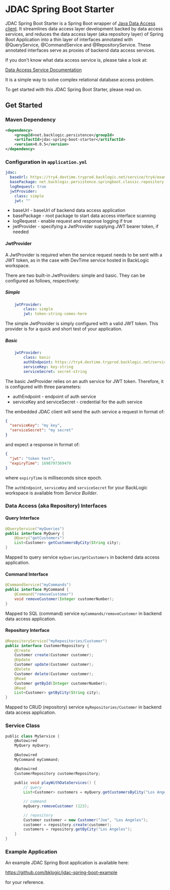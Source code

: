 # JDAC Spring Boot Starter

JDAC Spring Boot Starter is a Spring Boot wrapper of 
[Java Data Access client](https://github.com/bklogic/java-data-access-client). 
It streamlines data access layer development backed by data access services, and reduces the 
data access layer (aka repository layer) of Spring Boot Application into a thin layer 
of interfaces annotated with @QueryService, @CommandService and @RepositoryService.
These annotated interfaces serve as proxies of backend data access services.

If you don't know what data access service is, please take a look at:

[Data Access Service Documentation](https://docs.backlogic.net/#/DataAccessService)

It is a simple way to solve complex relational database access problem.

To get started with this JDAC Spring Boot Starter, please read on.

## Get Started

### Maven Dependency

```xml
<dependency>
    <groupId>net.backlogic.persistence</groupId>
    <artifactId>jdac-spring-boot-starter</artifactId>
    <version>0.0.5</version>
</dependency>
```

### Configuration in `application.yml`

```yaml
jdac:
  baseUrl: https://try4.devtime.tryprod.backlogic.net/service/try4/example
  basePackage: net.backlogic.persistence.springboot.classic.repository
  logRequest: true
  jwtProvider:
    class: simple
    jwt: ""
```

- baseUrl - baseUrl of backend data access application
- basePackage - root package to start data access interface scanning
- logRequest - enable request and response logging if true
- jwtProvider - specifying a JwtProvider supplying JWT bearer token, if needed

#### JwtProvider

A JwtProvider is required when the service request needs to be sent with a JWT token, as in the case with
DevTime service hosted in BackLogic workspace. 

There are two built-in JwtProviders: simple and basic. They can be configured as follows, respectively:

##### Simple

```yml
    jwtProvider:
        class: simple
        jwt: token-string-comes-here
```

The simple JwtProvider is simply configured with a valid JWT token. This provider is for a quick and short test
of your application.

##### Basic

```yml
    jwtProvider:
        class: basic
        authEndpoint: https://try4.devtime.tryprod.backlogic.net/service/try4/auth
        serviceKey: key-string
        serviceSecret: secret-string
```

The basic JwtProvider relies on an auth service for JWT token. Therefore, it is configured with three parameters:
- authEndpoint - endpoint of auth service
- serviceKey and serviceSecret - credential for the auth service

The embedded JDAC client will send the auth service a request in format of:

```json
{
  "serviceKey": "my key",
  "serviceSecret": "my secret"
}
```

and expect a response in format of:

```json
{
  "jwt": "token text",
  "expiryTime": 1698797369479
}
```

where `expiryTime` is milliseconds since epoch.  

The `authEndpoint`, `serviceKey` and `serviceSecret` for your BackLogic workspace is available from *Service Builder*.

### Data Access (aka Repository) Interfaces

#### Query Interface

```java
@QueryService("myQueries")
public interface MyQuery {
	@Query("getCustomers")
	List<Customer> getCustomersByCity(String city);
}
```

Mapped to query service `myQueries/getCustomers` in backend data access application.

#### Command Interface

``` java
@CommandService("myCommands")
public interface MyCommand {
	@Command("removeCustomer")
	void removeCustomer(Integer customerNumber);
}
```

Mapped to SQL (command) service `myCommands/removeCustomer` in backend data access application.

#### Repository Interface

``` java
@RepositoryService("myRepositories/Customer")
public interface CustomerRepository {
	@Create
	Customer create(Customer customer);
	@Update
	Customer update(Customer customer);
	@Delete
	Customer delete(Customer customer);
	@Read
	Customer getById(Integer customerNumber);
	@Read
	List<Customer> getByCity(String city);
}
```

Mapped to CRUD (repository) service `myRepositories/Customer` in backend data access application.


### Service Class

```groovy
public class MyService {
    @Autowired
    MyQuery myQuery;
    
    @Autowired
    MyCommand myCommand;

    @Autowired
    CustomerRepository customerRepository;
    
    public void playWithDataServices() {
        // query
        List<Customer> customers = myQuery.getCustomersByCity("Los Angeles");

        // command
        myQuery.removeCustomer (123);

        // repository
        Customer customer = new Customer("Joe", "Los Angeles");
        customer = repository.create(customer);
        customers = repository.getByCity("Los Angeles");
    }
}
```

### Example Application

An example JDAC Spring Boot application is available here:  

https://github.com/bklogic/jdac-spring-boot-example

for your reference.

